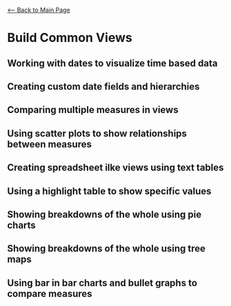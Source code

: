 [<-- Back to Main Page](README.md)
# Build Common Views

## Working with dates to visualize time based data
## Creating custom date fields and hierarchies
## Comparing multiple measures in views
## Using scatter plots to show relationships between measures
## Creating spreadsheet ilke views using text tables
## Using a highlight table to show specific values
## Showing breakdowns of the whole using pie charts
## Showing breakdowns of the whole using tree maps
## Using bar in bar charts and bullet graphs to compare measures
